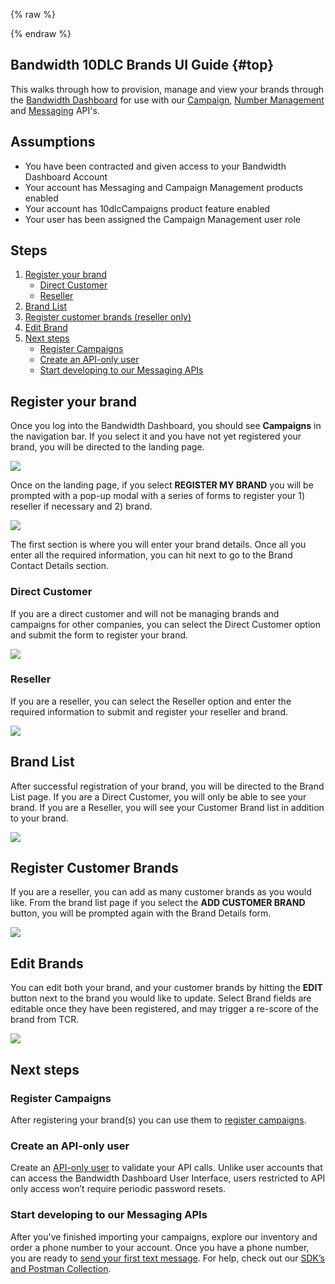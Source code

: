 {% raw %}
<section class="campaignManagementCspGuides">
{% endraw %}

# Bandwidth 10DLC Brands UI Guide {#top}

This walks through how to provision, manage and view your brands through the [Bandwidth Dashboard](https://dashboard.bandwidth.com) for use with our [Campaign](../about.md), [Number Management](../../../numbers/about.md) and [Messaging](../../../messaging/about.md) API's.

## Assumptions
* You have been contracted and given access to your Bandwidth Dashboard Account
* Your account has Messaging and Campaign Management products enabled
* Your account has 10dlcCampaigns product feature enabled
* Your user has been assigned the Campaign Management user role

## Steps
1. [Register your brand](#register-your-brand)
    * [Direct Customer](#direct-customer)
    * [Reseller](#reseller)
2. [Brand List](#brand-list)
3. [Register customer brands (reseller only)](#register-customer-brands)
4. [Edit Brand](#edit-brand)
5. [Next steps](#next-steps)
    * [Register Campaigns](#register-campaigns)
    * [Create an API-only user](#create-an-api-only-user)
    * [Start developing to our Messaging APIs](#start-developing-to-our-messaging-apis)

## Register your brand
Once you log into the Bandwidth Dashboard, you should see **Campaigns** in the navigation bar. 
If you select it and you have not yet registered your brand, you will be directed to the landing page.

<img src="../../../images/campaign-landing-page.png" style="max-width:95%"><br/>

Once on the landing page, if you select **REGISTER MY BRAND** you will be prompted with a pop-up modal with a series of forms to register your 1) reseller if necessary and 2) brand.

<img src="../../../images/register-my-brand.png" style="max-width:95%"><br/>

The first section is where you will enter your brand details. Once all you enter all the required information, you can hit next to go to the Brand Contact Details section.<br/>

### Direct Customer
If you are a direct customer and will not be managing brands and campaigns for other companies, you can select the Direct Customer option and submit the form to register your brand.

<img src="../../../images/register-my-brand-direct.png" style="max-width:95%"><br/>

### Reseller
If you are a reseller, you can select the Reseller option and enter the required information to submit and register your reseller and brand.

<img src="../../../images/register-my-brand-reseller.png" style="max-width:95%"><br/>

## Brand List
After successful registration of your brand, you will be directed to the Brand List page. If you are a Direct Customer, you will only be able to see your brand. 
If you are a Reseller, you will see your Customer Brand list in addition to your brand.<br/>

<img src="../../../images/brand-list-page.png" style="max-width:95%"><br/>

## Register Customer Brands
If you are a reseller, you can add as many customer brands as you would like. 
From the brand list page if you select the **ADD CUSTOMER BRAND** button, you will be prompted again with the Brand Details form.<br/>

<img src="../../../images/register-customer-brand.png" style="max-width:95%"><br/>

## Edit Brands
You can edit both your brand, and your customer brands by hitting the **EDIT** button next to the brand you would like to update. 
Select Brand fields are editable once they have been registered, and may trigger a re-score of the brand from TCR. <br/>

<img src="../../../images/edit-my-brand.png" style="max-width:95%"><br/>

## Next steps
### Register Campaigns
After registering your brand(s) you can use them to [register campaigns](bandwidth10dlcCampaignCspUiGuide.md).

### Create an API-only user
Create an [API-only user](../../../guides/accountCredentials.md) to validate your API calls. Unlike user accounts that can access the Bandwidth Dashboard User Interface, users restricted to API only access won’t require periodic password resets.

### Start developing to our Messaging APIs
After you've finished importing your campaigns, explore our inventory and order a phone number to your account. Once you have a phone number, you are ready to [send your first text message](../../../messaging/methods/messages/createMessage.md). For help, check out our [SDK’s and Postman Collection](../../../sdks/about.md).
